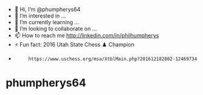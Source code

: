 - 👋 Hi, I’m @phumpherys64
- 👀 I’m interested in ...
- 🌱 I’m currently learning ...
- 💞️ I’m looking to collaborate on ...
- 📫 How to reach me http://linkedin.com/in/philhumpherys
- ⚡ Fun fact: 2016 Utah State Chess ♟️ Champion
- 	       https://www.uschess.org/msa/XtblMain.php?201612182802-12469734
# phumpherys64
